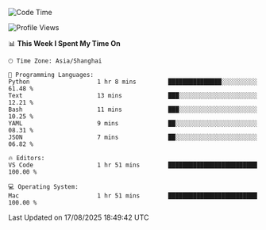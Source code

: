 <!--START_SECTION:waka-->
![Code Time](http://img.shields.io/badge/Code%20Time-566%20hrs%2050%20mins-blue)

![Profile Views](http://img.shields.io/badge/Profile%20Views-0-blue)

📊 **This Week I Spent My Time On** 

```text
🕑︎ Time Zone: Asia/Shanghai

💬 Programming Languages: 
Python                   1 hr 8 mins         ███████████████░░░░░░░░░░   61.48 % 
Text                     13 mins             ███░░░░░░░░░░░░░░░░░░░░░░   12.21 % 
Bash                     11 mins             ███░░░░░░░░░░░░░░░░░░░░░░   10.25 % 
YAML                     9 mins              ██░░░░░░░░░░░░░░░░░░░░░░░   08.31 % 
JSON                     7 mins              ██░░░░░░░░░░░░░░░░░░░░░░░   06.82 % 

🔥 Editors: 
VS Code                  1 hr 51 mins        █████████████████████████   100.00 % 

💻 Operating System: 
Mac                      1 hr 51 mins        █████████████████████████   100.00 % 
```


 Last Updated on 17/08/2025 18:49:42 UTC
<!--END_SECTION:waka-->
